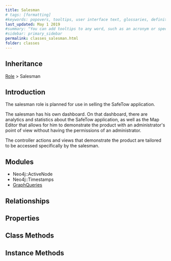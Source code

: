 ```yaml
---
title: Salesman
# tags: [formatting]
#keywords: popovers, tooltips, user interface text, glossaries, definitions
last_updated: May 1 2019
#summary: "You can add tooltips to any word, such as an acronym or specialized term. Tooltips work well for glossary definitions, because you don't have to keep repeating the definition, nor do you assume the reader already knows the word's meaning."
#sidebar: primary_sidebar
permalink: classes_salesman.html
folder: classes
---
```


## Inheritance

[Role](/classes_role) > Salesman

## Introduction

The salesman role is planned for use in selling the SafeTow application.

The salesman has his own dashboard. On that dashboard, there are analytics and statistics about the SafeTow application, as well as the Map Editor that allows for him to demonstrate the product with an administrator's point of view without having the permissions of an administrator.

The controller actions and views that demonstrate the product are tailored to be accessed specifically by the salesman.

## Modules

* Neo4j::ActiveNode
* Neo4j::Timestamps
* [GraphQueries](/modules_graph_queries.html)

## Relationships

## Properties

## Class Methods

## Instance Methods
